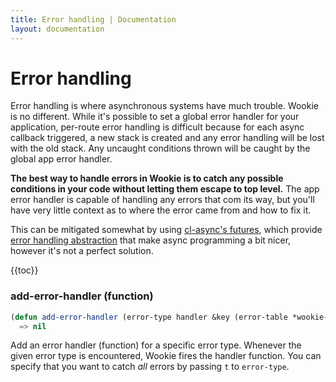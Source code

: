 ```yaml
---
title: Error handling | Documentation
layout: documentation
---
```


Error handling
==============
Error handling is where asynchronous systems have much trouble. Wookie is no
different. While it's possible to set a global error handler for your
application, per-route error handling is difficult because for each async
callback triggered, a new stack is created and any error handling will be lost
with the old stack. Any uncaught conditions thrown will be caught by the global
app error handler.

__The best way to handle errors in Wookie is to catch any possible conditions in
your code without letting them escape to top level.__ The app error handler is
capable of handling any errors that com its way, but you'll have very little
context as to where the error came from and how to fix it.

This can be mitigated somewhat by using [cl-async's futures](http://orthecreedence.github.com/cl-async/),
which provide [error handling abstraction](http://orthecreedence.github.com/cl-async/future#error-handling)
that make async programming a bit nicer, however it's not a perfect solution.

{{toc}}

### add-error-handler (function)
```lisp
(defun add-error-handler (error-type handler &key (error-table *wookie-error-handlers*)))
  => nil
```
Add an error handler (function) for a specific error type. Whenever the given
error type is encountered, Wookie fires the handler function. You can specify
that you want to catch *all* errors by passing `t` to `error-type`.
